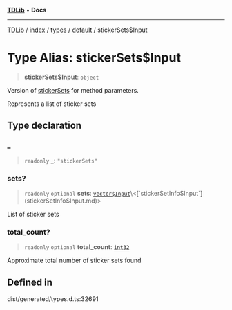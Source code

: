 [**TDLib**](../../../../../../README.md) • **Docs**

***

[TDLib](../../../../../../modules.md) / [index](../../../../../README.md) / [types](../../../README.md) / [default](../README.md) / stickerSets$Input

# Type Alias: stickerSets$Input

> **stickerSets$Input**: `object`

Version of [stickerSets](stickerSets.md) for method parameters.

Represents a list of sticker sets

## Type declaration

### \_

> `readonly` **\_**: `"stickerSets"`

### sets?

> `readonly` `optional` **sets**: [`vector$Input`](vector$Input.md)\<[`stickerSetInfo$Input`](stickerSetInfo$Input.md)\>

List of sticker sets

### total\_count?

> `readonly` `optional` **total\_count**: [`int32`](int32.md)

Approximate total number of sticker sets found

## Defined in

dist/generated/types.d.ts:32691
